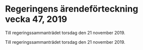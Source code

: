 # Regeringens ärendeförteckning vecka 47, 2019

Till regeringssammanträdet torsdag den 21 november 2019.

Till regeringssammanträdet torsdag den 21 november 2019.
